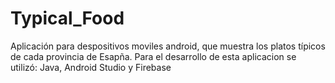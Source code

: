 # Typical_Food

Aplicación para despositivos moviles android, que muestra los platos típicos de cada provincia de Esapña. Para el desarrollo de esta aplicacion se utilizó: Java, Android Studio y Firebase
